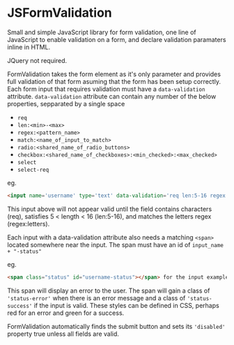 # JSFormValidation
Small and simple JavaScript library for form validation, one line of JavaScript to enable validation on a form, and declare validation paramaters inline in HTML.

JQuery not required.

FormValidation takes the form element as it's only parameter and provides full validation
of that form asuming that the form has been setup correctly.
Each form input that requires validation must have a `data-validation` attribute.
`data-validation` attribute can contain any number of the below properties, sepparated by a single space

 - `req`
 - `len:<min>-<max>`
 - `regex:<pattern_name>`
 - `match:<name_of_input_to_match>`
 - `radio:<shared_name_of_radio_buttons>`
 - `checkbox:<shared_name_of_checkboxes>:<min_checked>:<max_checked>`
 - `select`
 - `select-req`

eg.
```html
<input name='username' type='text' data-validation='req len:5-16 regex:letters'>
```

This input above will not appear valid until the field contains characters (req),
satisfies 5 < length < 16 (len:5-16), and matches the letters regex (regex:letters).

Each input with a data-validation attribute also needs a matching `<span>` located somewhere
near the input. The span must have an id of `input_name + "-status"`

eg.
```html
<span class="status" id="username-status"></span> for the input example shown above
```

This span will display an error to the user. The span will gain a class of `'status-error'`
when there is an error message and a class of `'status-success'` if the input is valid. These styles can be defined in
CSS, perhaps red for an error and green for a success.

FormValidation automatically finds the submit button and sets its `'disabled'` property true unless all fields are valid.
